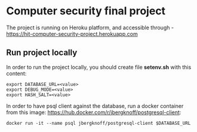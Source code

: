 # Computer security final project
The project is running on Heroku platform, and accessible through - https://hit-computer-security-project.herokuapp.com

## Run project locally
In order to run the project locally, you should create file **setenv.sh** with this content:  
```shell
export DATABASE_URL=<value>
export DEBUG_MODE=<value>
export HASH_SALT=<value>
```

In order to have psql client against the database, run a docker container from this image: https://hub.docker.com/r/jbergknoff/postgresql-client:  
```shell
docker run -it --name psql jbergknoff/postgresql-client $DATABASE_URL
```
